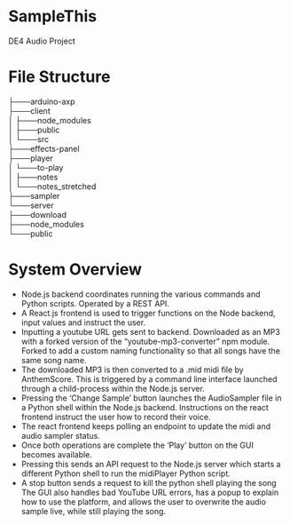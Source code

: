 # SampleThis
DE4 Audio Project

# File Structure
├───arduino-axp  
├───client  
│     ├───node_modules  
│     ├───public  
│     └───src  
├───effects-panel  
├───player  
│     └───to-play  
│          ├───notes  
│          └───notes_stretched  
├───sampler  
└───server  
    ├───download  
    ├───node_modules  
    └───public  

# System Overview
- Node.js backend coordinates running the various commands and Python scripts. Operated by a REST API.
- A React.js frontend is used to trigger functions on the Node backend, input values and instruct the user.
- Inputting a youtube URL gets sent to backend. Downloaded as an MP3 with a forked version of the “youtube-mp3-converter” npm module. Forked to add a custom naming functionality so that all songs have the same song name.
- The downloaded MP3 is then converted to a .mid midi file by AnthemScore. This is triggered by a command line interface launched through a child-process within the Node.js server.
- Pressing the ‘Change Sample’ button launches the AudioSampler file in a Python shell within the Node.js backend. Instructions on the react frontend instruct the user how to record their voice.
- The react frontend keeps polling an endpoint to update the midi and audio sampler status.
- Once both operations are complete the ‘Play’ button on the GUI becomes available.
- Pressing this sends an API request to the Node.js server which starts a different Python shell to run the midiPlayer Python script.
- A stop button sends a request to kill the python shell playing the song
The GUI also handles bad YouTube URL errors, has a popup to explain how to use the platform, and allows the user to overwrite the audio sample live, while still playing the song.

